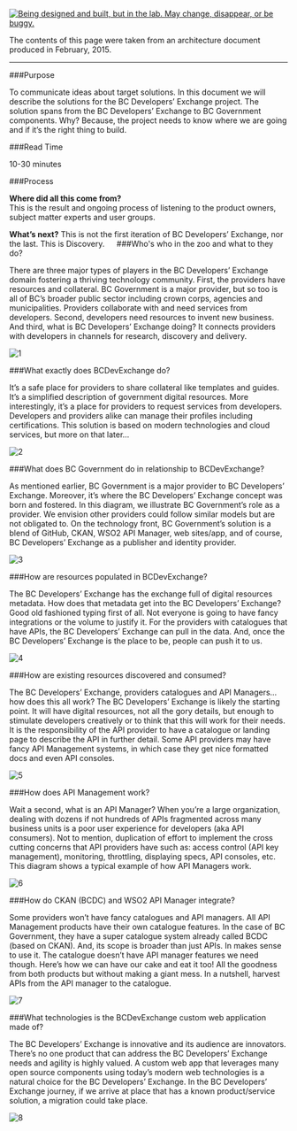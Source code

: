 <a rel="discovery" href="https://github.com/BCDevExchange/docs/wiki/Project-States"><img alt="Being designed and built, but in the lab. May change, disappear, or be buggy." style="border-width:0" src="https://img.shields.io/badge/BCDevExchange-Discovery-yellow.svg" title="Being designed and built, but in the lab. May change, disappear, or be buggy." /></a>

The contents of this page were taken from an architecture document produced in February, 2015.

----
###Purpose

To communicate ideas about target solutions.  In this document we will describe the solutions for the BC Developers’ Exchange project.  The solution spans from the BC Developers’ Exchange to BC Government components.  Why?  Because, the project needs to know where we are going and if it’s the right thing to build.  

###Read Time

10-30 minutes
 
###Process

**Where did all this come from?**  
This is the result and ongoing process of listening to the product owners, subject matter experts and user groups.  

**What’s next?**
This is not the first iteration of BC Developers’ Exchange, nor the last.  This is Discovery.
 
###Who's who in the zoo and what to they do?

There are three major types of players in the BC Developers’ Exchange  domain fostering a thriving technology community.  First, the providers have resources and collateral.  BC Government is a major provider, but so too is all of BC’s broader public sector including crown corps, agencies and municipalities. Providers collaborate with and need services from developers.  Second, developers need resources to invent new business. And third, what is BC Developers’ Exchange  doing?  It connects providers with developers in channels for research, discovery and delivery.

![1](https://cloud.githubusercontent.com/assets/10409349/6496663/35dd725a-c28b-11e4-827f-3e4467d273a3.png)

###What exactly does BCDevExchange do?

It’s a safe place for providers to share collateral like templates and guides.  It’s a simplified description of government digital resources.  More interestingly, it’s a place for providers to request services from developers.  Developers and providers alike can manage their profiles including certifications.  This solution is based on modern technologies and cloud services, but more on that later… 

![2](https://cloud.githubusercontent.com/assets/10409349/6496664/35ee6268-c28b-11e4-93c0-8e36722ea2cc.png)

###What does BC Government do in relationship to BCDevExchange?

As mentioned earlier, BC Government is a major provider to BC Developers’ Exchange.  Moreover, it’s where the BC Developers’ Exchange concept was born and fostered.  In this diagram, we illustrate BC Government’s role as a provider.  We envision other providers could follow similar models but are not obligated to.  On the technology front, BC Government’s solution is a blend of GitHub, CKAN, WSO2 API Manager, web sites/app, and of course, BC Developers’ Exchange as a publisher and identity provider.

![3](https://cloud.githubusercontent.com/assets/10409349/6496669/35ff650e-c28b-11e4-9dce-1e587ffda648.png)

###How are resources populated in BCDevExchange?

The BC Developers’ Exchange has the exchange full of digital resources metadata.  How does that metadata get into the BC Developers’ Exchange?  Good old fashioned typing first of all.  Not everyone is going to have fancy integrations or the volume to justify it.  For the providers with catalogues that have APIs, the BC Developers’ Exchange can pull in the data.  And, once the BC Developers’ Exchange is the place to be, people can push it to us.

![4](https://cloud.githubusercontent.com/assets/10409349/6496668/35fde4cc-c28b-11e4-92e3-ea021dc9a95b.png)

###How are existing resources discovered and consumed?

The BC Developers’ Exchange, providers catalogues and API Managers… how does this all work?  The BC Developers’ Exchange is likely the starting point.  It will have digital resources, not all the gory details, but enough to stimulate developers creatively or to think that this will work for their needs.  It is the responsibility of the API provider to have a catalogue or landing page to describe the API in further detail.  Some API providers may have fancy API Management systems, in which case they get nice formatted docs and even API consoles.

![5](https://cloud.githubusercontent.com/assets/10409349/6496667/35fdb43e-c28b-11e4-837c-34f8633217b9.png)

###How does API Management work?

Wait a second, what is an API Manager?  When you’re a large organization, dealing with dozens if not hundreds of APIs fragmented across many business units is a poor user experience for developers (aka API consumers).  Not to mention, duplication of effort to implement the cross cutting concerns that API providers have such as: access control (API key management), monitoring, throttling, displaying specs, API consoles, etc.  This diagram shows a typical example of how API Managers work.

![6](https://cloud.githubusercontent.com/assets/10409349/6496666/35fc5e68-c28b-11e4-9bf0-dd29d7b8a4e2.png)

###How do CKAN (BCDC) and WSO2 API Manager integrate?

Some providers won’t have fancy catalogues and API managers.  All API Management products have their own catalogue features.  In the case of BC Government, they have a super catalogue system already called BCDC (based on CKAN).  And, its scope is broader than just APIs.  In makes sense to use it.  The catalogue doesn’t have API manager features we need though.  Here’s how we can have our cake and eat it too!  All the goodness from both products but without making a giant mess.  In a nutshell, harvest APIs from the API manager to the catalogue.  

![7](https://cloud.githubusercontent.com/assets/10409349/6496665/35fc43c4-c28b-11e4-90a5-6e2ebe8a24e2.png)

###What technologies is the BCDevExchange custom web application made of?

The BC Developers’ Exchange is innovative and its audience are innovators.  There’s no one product that can address the BC Developers’ Exchange needs and agility is highly valued.  A custom web app that leverages many open source components using today’s modern web technologies is a natural choice for the BC Developers’ Exchange.  In the BC Developers’ Exchange journey, if we arrive at place that has a known product/service solution, a migration could take place.  

![8](https://cloud.githubusercontent.com/assets/10409349/6496670/35ffd43a-c28b-11e4-91d4-5a8790c69b8a.png)



